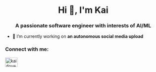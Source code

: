 <h1 align="center">Hi 👋, I'm Kai</h1>
<h3 align="center">A passionate software engineer with interests of AI/ML</h3>

- 🔭 I’m currently working on **an autonomous social media upload**

<h3 align="left">Connect with me:</h3>
<p align="left">
<a href="https://www.leetcode.com/kaidove" target="blank"><img align="center" src="https://raw.githubusercontent.com/rahuldkjain/github-profile-readme-generator/master/src/images/icons/Social/leet-code.svg" alt="kaidove" height="30" width="40" /></a>
</p>

